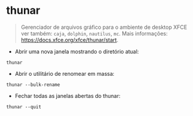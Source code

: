 # thunar

> Gerenciador de arquivos gráfico para o ambiente de desktop XFCE
> ver também: `caja`, `dolphin`, `nautilus`, `mc`.
> Mais informações: <https://docs.xfce.org/xfce/thunar/start>.

- Abrir uma nova janela mostrando o diretório atual:

`thunar`

- Abrir o utilitário de renomear em massa:

`thunar --bulk-rename`

- Fechar todas as janelas abertas do thunar:

`thunar --quit`